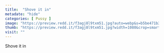 ```yaml
---
title:  "Shove it in"
metadate: "hide"
categories: [ Pussy ]
image: "https://preview.redd.it/f3agj8l9txm51.jpg?auto=webp&s=b5be471b3fd4a6d7af791f3178f2c663bba8db40"
thumb: "https://preview.redd.it/f3agj8l9txm51.jpg?width=1080&crop=smart&auto=webp&s=7ba7591a7b4ead0033b39e957e7e2f376f4393e0"
visit: ""
---
```

Shove it in
